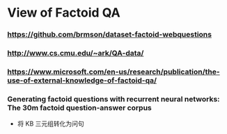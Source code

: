 # View of Factoid QA
### https://github.com/brmson/dataset-factoid-webquestions
### http://www.cs.cmu.edu/~ark/QA-data/
### https://www.microsoft.com/en-us/research/publication/the-use-of-external-knowledge-of-factoid-qa/

### Generating factoid questions with recurrent neural networks: The 30m factoid question-answer corpus
+ 将 KB 三元组转化为问句